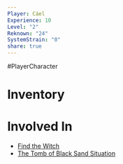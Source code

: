 ```yaml
---  
Player: Cáel  
Experience: 10  
Level: "2"  
Reknown: "24"  
SystemStrain: "0"  
share: true  
---  
```

#PlayerCharacter  
# Inventory  
  
  
# Involved In  
- [Find the Witch](Find%20the%20Witch.md)  
- [The Tomb of Black Sand Situation](The%20Tomb%20of%20Black%20Sand%20Situation.md)  
